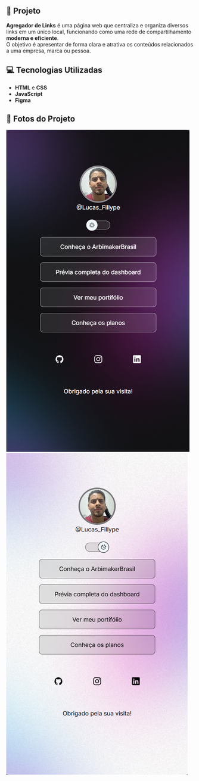 ## 📌 Projeto

**Agregador de Links** é uma página web que centraliza e organiza diversos links em um único local, funcionando como uma rede de compartilhamento **moderna e eficiente**.  
O objetivo é apresentar de forma clara e atrativa os conteúdos relacionados a uma empresa, marca ou pessoa.

## 💻 Tecnologias Utilizadas

- **HTML** e **CSS**
- **JavaScript**
- **Figma**

## 📸 Fotos do Projeto
![Dark Mode](./assets/Darkmode.png)
![Light Mode](./assets/Lightmode.png)